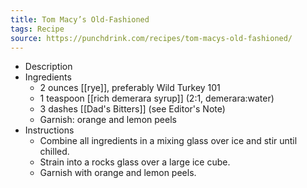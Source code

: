 ```yaml
---
title: Tom Macy’s Old-Fashioned
tags: Recipe
source: https://punchdrink.com/recipes/tom-macys-old-fashioned/
---
```


- Description
- Ingredients
	- 2 ounces [[rye]], preferably Wild Turkey 101
	- 1 teaspoon [[rich demerara syrup]] (2:1, demerara:water)
	- 3 dashes [[Dad's Bitters]] (see Editor's Note)
	- Garnish: orange and lemon peels
- Instructions
	- Combine all ingredients in a mixing glass over ice and stir until chilled.
	- Strain into a rocks glass over a large ice cube.
	- Garnish with orange and lemon peels.